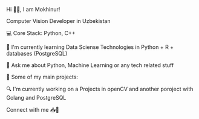 Hi 👋🏻, I am Mokhinur!

Computer Vision Developer in Uzbekistan

 💻 Core Stack: Python, C++
 
 🌱 I'm currently learning Data Sciense Technologies in Python + R + databases (PostgreSQL) 
 
 📩 Ask me about Python, Machine Learning or any tech related stuff

   🚀 Some of my main projects:
  
🔍 I'm currently working on a Projects in openCV and another poroject with Golang and PostgreSQL

Connect with me
📥📃

<!---
mokhinurabdurakhimova/mokhinurabdurakhimova is a ✨ special ✨ repository because its `README.md` (this file) appears on your GitHub profile.
You can click the Preview link to take a look at your changes.
--->
